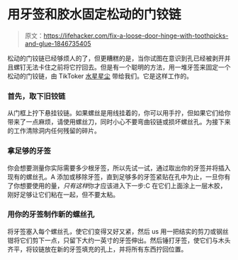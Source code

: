 # 用牙签和胶水固定松动的门铰链

> 原文：<https://lifehacker.com/fix-a-loose-door-hinge-with-toothpicks-and-glue-1846735405>

松动的门铰链已经够烦人的了，但更糟糕的是，当你试图在意识到孔已经被剥开并且螺钉无法卡住之前将它拧回去。但是有一个聪明的方法，用一堆牙签来固定一个松动的门铰链，由 TikToker [水星星尘](https://www.tiktok.com/@mercurystardust/video/6948387603582405894?amp%3Bsender_web_id=6923208287039440389&amp%3Bis_from_webapp=v1&amp%3Bis_copy_url=0&is_copy_url=0&is_from_webapp=v1&sender_device=pc&sender_web_id=6894290565573576198) 带给我们。它是这样工作的。



### 首先，取下旧铰链

从门框上拧下悬挂铰链。如果螺丝是用线挂着的，你可以用手拧，但如果它们给你带来了一点麻烦，请使用螺丝刀，同时小心不要弯曲铰链或损坏螺丝孔。为接下来的工作清除洞内任何残留的碎片。

### 拿足够的牙签

你会想要测量你实际需要多少根牙签，所以先试一试，通过取出你的牙签并将插入现有的螺丝孔。A 添加或移除牙签，直到足够多的牙签紧贴在孔中为止，一旦你有了你想要使用的量，*只有这样*你才应该进入下一步:C 在它们上面涂上一层木胶，刚好足够让它们粘在一起，但不要太粘。

### 用你的牙签制作新的螺丝孔

将牙签塞入每个螺丝孔，使它们变得又好又紧，然后 us 用一把结实的剪刀或钢丝钳将它们剪下一点，只留下大约一英寸的牙签伸出。然后锤打牙签，使它们与木头齐平，将铰链放在新的牙签填充的孔上，并将所有东西拧回位置。